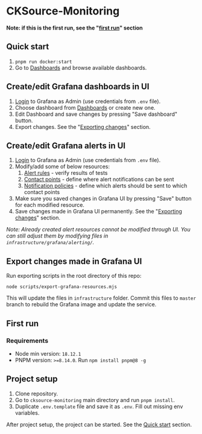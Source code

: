 # CKSource-Monitoring

**Note: if this is the first run, see the "[first run](#first-run)" section**

## Quick start

1. `pnpm run docker:start`
3. Go to [Dashboards](http://localhost:3000/dashboards) and browse available dashboards.

## Create/edit Grafana dashboards in UI

1. [Login](http://localhost:3000/login) to Grafana as Admin (use credentials from `.env` file).
2. Choose dashboard from [Dashboards](http://localhost:3000/dashboards) or create new one.
3. Edit Dashboard and save changes by pressing "Save dashboard" button.
4. Export changes. See the "[Exporting changes](#export-changes-made-in-grafana-UI)" section. 

## Create/edit Grafana alerts in UI

1. [Login](http://localhost:3000/login) to Grafana as Admin (use credentials from `.env` file).
2. Modify/add some of below resources:
   1. [Alert rules](http://localhost:3000/alerting/list) - verify results of tests
   2. [Contact points](http://localhost:3000/alerting/notifications) - define where alert notifications can be sent
   3. [Notification policies](http://localhost:3000/alerting/routes) - define which alerts should be sent to which contact points
3. Make sure you saved changes in Grafana UI by pressing "Save" button for each modified resource.
4. Save changes made in Grafana UI permanently. See the "[Exporting changes](#export-changes-made-in-grafana-ui)" section.

*Note: Already created alert resources cannot be modified through UI. You can still adjust them by modifying files in `infrastructure/grafana/alerting/`.*

## Export changes made in Grafana UI

Run exporting scripts in the root directory of this repo:
```
node scripts/export-grafana-resources.mjs
```

This will update the files in `infrastructure` folder. Commit this files to `master` branch to rebuild the Grafana image and update the service.

## First run

### Requirements

- Node min version: `18.12.1`
- PNPM version: `>=8.14.0`. Run `npm install pnpm@8 -g`

## Project setup

1. Clone repository.
2. Go to `cksource-monitoring` main directory and run `pnpm install`.
3. Duplicate `.env.template` file and save it as `.env`. Fill out missing env variables.

After project setup, the project can be started. See the [Quick start](#quick-start) section.
